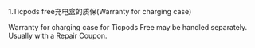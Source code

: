 1.Ticpods free充电盒的质保\(Warranty for charging case\)

Warranty for charging case for Ticpods Free may be handled separately. Usually with a Repair Coupon.



